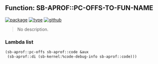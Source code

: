 ## Function: SB-APROF::PC-OFFS-TO-FUN-NAME
[![package](https://img.shields.io/badge/Package-SB--APROF-5f9ea0.svg?style=social&colorA=999999)](../) [![type](https://img.shields.io/badge/Type-Function-5f9ea0.svg?style=social&colorA=999999)](../#function) [![github](https://img.shields.io/badge/GitHub-View_the_source-5f9ea0.svg?style=social&colorA=999999&logo=github)](https://github.com/sbcl/sbcl/blob/master/src/code/aprof.lisp/) 

> No description.

### Lambda list
```cl
(sb-aprof::pc-offs sb-aprof::code &aux
 (sb-aprof::di (sb-kernel:%code-debug-info sb-aprof::code)))
```
